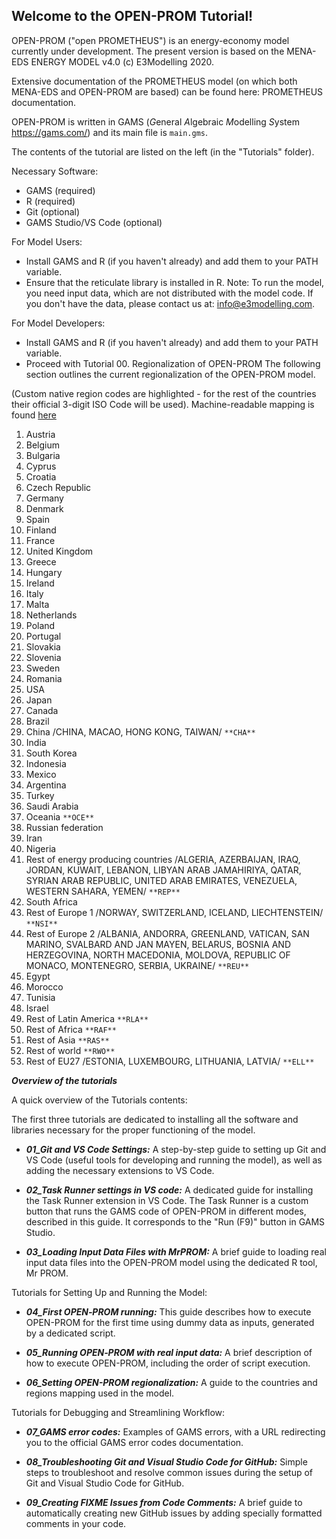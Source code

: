 ## Welcome to the OPEN-PROM Tutorial!

OPEN-PROM ("open PROMETHEUS") is an energy-economy model currently under development. The present version is based on the MENA-EDS ENERGY MODEL v4.0 (c) E3Modelling 2020.

Extensive documentation of the PROMETHEUS model (on which both MENA-EDS and OPEN-PROM are based) can be found here: PROMETHEUS documentation.

OPEN-PROM is written in GAMS (*G*eneral *A*lgebraic *M*odelling *S*ystem https://gams.com/) and its main file is `main.gms`.



The contents of the tutorial are listed on the left (in the "Tutorials" folder).

Necessary Software:

- GAMS (required)
- R (required)
- Git (optional)
- GAMS Studio/VS Code (optional)


For Model Users:

- Install GAMS and R (if you haven't already) and add them to your PATH variable.
- Ensure that the reticulate library is installed in R.
Note: To run the model, you need input data, which are not distributed with the model code. If you don't have the data, please contact us at: info@e3modelling.com.


For Model Developers:
- Install GAMS and R (if you haven't already) and add them to your PATH variable.
- Proceed with Tutorial 00.
Regionalization of OPEN-PROM
The following section outlines the current regionalization of the OPEN-PROM model.

(Custom native region codes are highlighted - for the rest of the countries their official 3-digit ISO Code will be used).
Machine-readable mapping is found [here](https://github.com/e3modelling/mrprom/blob/main/inst/extdata/regional/regionmappingOP5.csv)

1.	Austria
2.	Belgium
3.	Bulgaria
4.	Cyprus
5.	Croatia
6.	Czech Republic
7.	Germany
8.	Denmark
9.	Spain
10.	Finland
11.	France
12.	United Kingdom
13.	Greece
14.	Hungary
15.	Ireland
16.	Italy
17.	Malta
18.	Netherlands
19.	Poland
20.	Portugal
21.	Slovakia
22.	Slovenia
23.	Sweden
24.	Romania
25.	USA
26.	Japan
27.	Canada
28.	Brazil
29.	China /CHINA, MACAO, HONG KONG, TAIWAN/ `**CHA**`
30.	India
31.	South Korea
32.	Indonesia
33.	Mexico
34.	Argentina
35.	Turkey
36.	Saudi Arabia
37.	Oceania `**OCE**`
38.	Russian federation
39.	Iran
40.	Nigeria
41.	Rest of energy producing countries /ALGERIA, AZERBAIJAN, IRAQ, JORDAN, KUWAIT, LEBANON, LIBYAN ARAB JAMAHIRIYA, QATAR, SYRIAN ARAB REPUBLIC, UNITED ARAB EMIRATES, VENEZUELA, WESTERN SAHARA, YEMEN/ `**REP**`                       
42.	South Africa
43.	Rest of Europe 1 /NORWAY, SWITZERLAND, ICELAND, LIECHTENSTEIN/ `**NSI**`
44.	Rest of Europe 2 /ALBANIA, ANDORRA, GREENLAND, VATICAN, SAN MARINO, SVALBARD AND JAN MAYEN, BELARUS, BOSNIA AND HERZEGOVINA, NORTH MACEDONIA, MOLDOVA, REPUBLIC OF MONACO, MONTENEGRO, SERBIA, UKRAINE/ `**REU**`        
45.	Egypt
46.	Morocco
47.	Tunisia
48.	Israel
49.	Rest of Latin America `**RLA**`
50.	Rest of Africa `**RAF**`
51.	Rest of Asia `**RAS**`
52.	Rest of world `**RWO**`
53.	Rest of EU27 /ESTONIA, LUXEMBOURG, LITHUANIA, LATVIA/ `**ELL**`

***Overview of the tutorials***

A quick overview of the Tutorials contents:

The first three tutorials are dedicated to installing all the software and libraries necessary for the proper functioning of the model.

- ***01_Git and VS Code Settings:***
A step-by-step guide to setting up Git and VS Code (useful tools for developing and running the model), as well as adding the necessary extensions to VS Code.

- ***02_Task Runner settings in VS code:***
A dedicated guide for installing the Task Runner extension in VS Code. The Task Runner is a custom button that runs the GAMS code of OPEN-PROM in different modes, described in this guide. It corresponds to the "Run (F9)" button in GAMS Studio.

 - ***03_Loading Input Data Files with MrPROM:***
A brief guide to loading real input data files into the OPEN-PROM model using the dedicated R tool, Mr PROM.

Tutorials for Setting Up and Running the Model:

- ***04_First OPEN‐PROM running:***
This guide describes how to execute OPEN-PROM for the first time using dummy data as inputs, generated by a dedicated script.

- ***05_Running OPEN‐PROM with real input data:***
A brief description of how to execute OPEN-PROM, including the order of script execution.

- ***06_Setting OPEN-PROM regionalization:***
A guide to the countries and regions mapping used in the model.

Tutorials for Debugging and Streamlining Workflow:

- ***07_GAMS error codes:***
Examples of GAMS errors, with a URL redirecting you to the official GAMS error codes documentation.

- ***08_Troubleshooting Git and Visual Studio Code for GitHub:***
Simple steps to troubleshoot and resolve common issues during the setup of Git and Visual Studio Code for GitHub.

- ***09_Creating FIXME Issues from Code Comments:***
A brief guide to automatically creating new GitHub issues by adding specially formatted comments in your code.